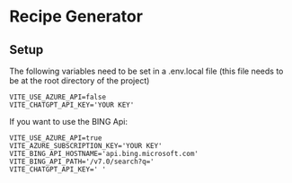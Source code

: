 # Recipe Generator

## Setup

The following variables need to be set in a .env.local file (this file needs to be at the root directory of the project)

```
VITE_USE_AZURE_API=false
VITE_CHATGPT_API_KEY='YOUR KEY'
```

If you want to use the BING Api:
```
VITE_USE_AZURE_API=true
VITE_AZURE_SUBSCRIPTION_KEY='YOUR KEY'
VITE_BING_API_HOSTNAME='api.bing.microsoft.com'
VITE_BING_API_PATH='/v7.0/search?q='
VITE_CHATGPT_API_KEY=' '
```